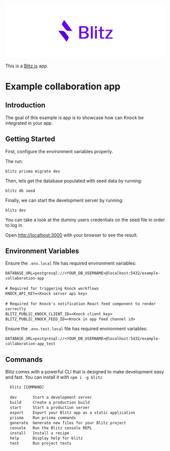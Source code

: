 [![Blitz.js](https://raw.githubusercontent.com/blitz-js/art/master/github-cover-photo.png)](https://blitzjs.com)

This is a [Blitz.js](https://github.com/blitz-js/blitz) app.

# **Example collaboration app**

## Introduction

The goal of this example is app is to showcase how can Knock be integrated in your app.

## Getting Started

First, configure the environment variables properly.

The run:

```
blitz prisma migrate dev
```

Then, lets get the database populated with seed data by running:

```
blitz db seed
```

Finally, we can start the development server by running:

```
blitz dev
```

You can take a look at the dummy users credentials on the seed file in order to log in.

Open [http://localhost:3000](http://localhost:3000) with your browser to see the result.

## Environment Variables

Ensure the `.env.local` file has required environment variables:

```
DATABASE_URL=postgresql://<YOUR_DB_USERNAME>@localhost:5432/example-collaboration-app

# Required for triggering Knock workflows
KNOCK_API_KEY=<Knock server api key>

# Required for Knock's notification React feed component to render correctly
BLITZ_PUBLIC_KNOCK_CLIENT_ID=<Knock client key>
BLITZ_PUBLIC_KNOCK_FEED_ID=<Knock in app feed channel id>
```

Ensure the `.env.test.local` file has required environment variables:

```
DATABASE_URL=postgresql://<YOUR_DB_USERNAME>@localhost:5432/example-collaboration-app_test
```

## Commands

Blitz comes with a powerful CLI that is designed to make development easy and fast. You can install it with `npm i -g blitz`

```
  blitz [COMMAND]

  dev       Start a development server
  build     Create a production build
  start     Start a production server
  export    Export your Blitz app as a static application
  prisma    Run prisma commands
  generate  Generate new files for your Blitz project
  console   Run the Blitz console REPL
  install   Install a recipe
  help      Display help for blitz
  test      Run project tests
```
